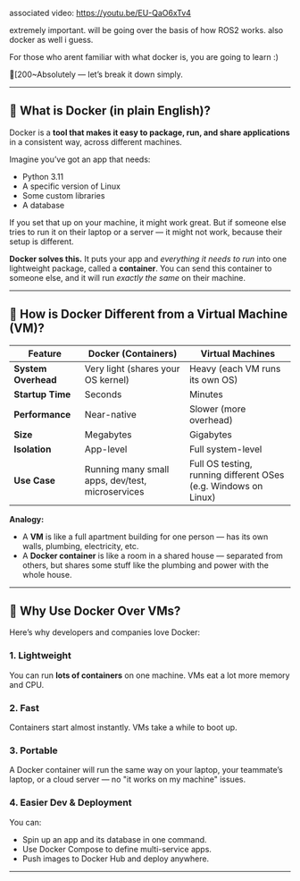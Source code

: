 associated video: https://youtu.be/EU-QaO6xTv4


extremely important. will be going over the basis of how ROS2 works. also docker as well i guess.

For those who arent familiar with what docker is, you are going to learn :)

[200~Absolutely — let’s break it down simply.

---

## 🐳 What is Docker (in plain English)?
Docker is a **tool that makes it easy to package, run, and share applications** in a consistent way, across different machines.

Imagine you’ve got an app that needs:
- Python 3.11
- A specific version of Linux
- Some custom libraries
- A database

If you set that up on your machine, it might work great. But if someone else tries to run it on their laptop or a server — it might not work, because their setup is different.

**Docker solves this.** It puts your app and *everything it needs to run* into one lightweight package, called a **container**. You can send this container to someone else, and it will run *exactly the same* on their machine.

---

## 🧱 How is Docker Different from a Virtual Machine (VM)?

| Feature | Docker (Containers) | Virtual Machines |
|--------|---------------------|------------------|
| **System Overhead** | Very light (shares your OS kernel) | Heavy (each VM runs its own OS) |
| **Startup Time** | Seconds | Minutes |
| **Performance** | Near-native | Slower (more overhead) |
| **Size** | Megabytes | Gigabytes |
| **Isolation** | App-level | Full system-level |
| **Use Case** | Running many small apps, dev/test, microservices | Full OS testing, running different OSes (e.g. Windows on Linux) |

**Analogy:**
- A **VM** is like a full apartment building for one person — has its own walls, plumbing, electricity, etc.
- A **Docker container** is like a room in a shared house — separated from others, but shares some stuff like the plumbing and power with the whole house.

---

## 🚀 Why Use Docker Over VMs?
Here’s why developers and companies love Docker:

### 1. **Lightweight**
You can run **lots of containers** on one machine. VMs eat a lot more memory and CPU.

### 2. **Fast**
Containers start almost instantly. VMs take a while to boot up.

### 3. **Portable**
A Docker container will run the same way on your laptop, your teammate’s laptop, or a cloud server — no "it works on my machine" issues.

### 4. **Easier Dev & Deployment**
You can:
- Spin up an app and its database in one command.
- Use Docker Compose to define multi-service apps.
- Push images to Docker Hub and deploy anywhere.

---


